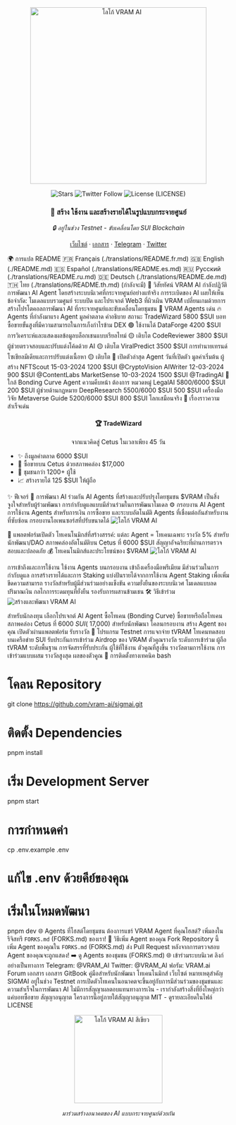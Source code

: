 <div align="center">
  <img src="./VRAM.AI design KIT/VRAM.AI TEXT/vram-unified-gradient.svg" alt="โลโก้ VRAM AI" width="400"/>
  
![Stars](https://img.shields.io/github/stars/vram-ai/sigmai?style=social)
![Twitter Follow](https://img.shields.io/twitter/follow/VRAM_AI?style=social)
![License](https://img.shields.io/github/license/vram-ai/sigmai?style=flat) (LICENSE)
  <h3>🌟 สร้าง ใช้งาน และสร้างรายได้ในรูปแบบกระจายศูนย์</h3>
  <p><i>🔒 อยู่ในช่วง Testnet - ขับเคลื่อนโดย SUI Blockchain</i></p>

<a href="https://www.vram.ai">เว็บไซต์</a>
·
<a href="https://docs.vram.ai">เอกสาร</a>
·
<a href="https://t.me/VRAM_AI">Telegram</a>
·
<a href="https://twitter.com/VRAM_AI">Twitter</a>
</div>

🌍 การแปล README
🇫🇷 Français (./translations/README.fr.md)
🇬🇧 English (./README.md)
🇪🇸 Español (./translations/README.es.md)
🇷🇺 Русский (./translations/README.ru.md)
🇩🇪 Deutsch (./translations/README.de.md)
🇹🇭 ไทย (./translations/README.th.md) (กำลังจะมี)
🌟 วิสัยทัศน์
VRAM AI กำลังปฏิวัติการพัฒนา AI Agent โดยสร้างระบบนิเวศที่กระจายศูนย์อย่างแท้จริง การระเบิดของ AI เผยให้เห็นข้อจำกัด: โมเดลแบบรวมศูนย์ ระบบปิด และโปรเจกต์ Web3 ที่ผิวเผิน VRAM เปลี่ยนเกมด้วยการสร้างโปรโตคอลการพัฒนา AI ที่กระจายศูนย์และขับเคลื่อนโดยชุมชน
🤖 VRAM Agents เด่น
🔥 Agents ที่กำลังมาแรง
Agent
มูลค่าตลาด
คำอธิบาย
สถานะ
TradeWizard
5800 $SUI
บอทซื้อขายขั้นสูงที่มีความสามารถในการเก็งกำไรข้าม DEX
🟢 ใช้งานได้
DataForge
4200 $SUI
การวิเคราะห์และแสดงผลข้อมูลบล็อกเชนแบบเรียลไทม์
🟡 เติบโต
CodeReviewer
3800 $SUI
ผู้ช่วยตรวจสอบและปรับแต่งโค้ดด้วย AI
🟡 เติบโต
ViralPredict
3500 $SUI
การทำนายเทรนด์โซเชียลมีเดียและการปรับแต่งเนื้อหา
🟡 เติบโต
🌟 เปิดตัวล่าสุด
Agent
วันที่เปิดตัว
มูลค่าเริ่มต้น
ผู้สร้าง
NFTScout
15-03-2024
1200 $SUI
@CryptoVision
AIWriter
12-03-2024
900 $SUI
@ContentLabs
MarketSense
10-03-2024
1500 $SUI
@TradingAI
🚀 ใกล้ Bonding Curve
Agent
ความคืบหน้า
ต้องการ
หมวดหมู่
LegalAI
5800/6000 $SUI
200 $SUI
ผู้ช่วยด้านกฎหมาย
DeepResearch
5500/6000 $SUI
500 $SUI
เครื่องมือวิจัย
Metaverse Guide
5200/6000 $SUI
800 $SUI
โลกเสมือนจริง
🎯 เรื่องราวความสำเร็จเด่น
<div align="center">
  <h4>🏆 TradeWizard</h4>
  <p>จากแนวคิดสู่ Cetus ในเวลาเพียง 45 วัน</p>
  <ul align="left">
    <li>✨ ถึงมูลค่าตลาด 6000 $SUI</li>
    <li>💎 ซื้อขายบน Cetus ด้วยสภาพคล่อง $17,000</li>
    <li>👥 ชุมชนกว่า 1200+ ผู้ใช้</li>
    <li>📈 สร้างรายได้ 125 $SUI ให้ผู้ถือ</li>
  </ul>
</div>

✨ ฟีเจอร์
🔗 การพัฒนา AI ร่วมกัน
AI Agents ที่สร้างและปรับปรุงโดยชุมชน
$VRAM เป็นสิ่งจูงใจสำหรับผู้ร่วมพัฒนา
การกำกับดูแลแบบมีส่วนร่วมในการพัฒนาโมเดล
⚙️ กรอบงาน AI Agent
การใช้งาน Agents สำหรับการเงิน การซื้อขาย และระบบอัตโนมัติ
Agents ที่เชื่อมต่อกันสำหรับงานที่ซับซ้อน
กรอบงานโอเพนซอร์สที่ปรับขนาดได้
<img src="./VRAM.AI design KIT/DESIGNS READY TO USE/ai-integration.png" alt="โลโก้ VRAM AI"/>

💎 แพลตฟอร์มเปิดตัว
โทเคนโนมิกส์ที่สร้างสรรค์: แต่ละ Agent = โทเคนเฉพาะ
รางวัล 5% สำหรับนักพัฒนา/DAO
สภาพคล่องอัตโนมัติบน Cetus ที่ 6000 $SUI
สัญญาอัจฉริยะที่ผ่านการตรวจสอบและปลอดภัย
💰 โทเคนโนมิกส์และประโยชน์ของ $VRAM
<img src="./VRAM.AI design KIT/DESIGNS READY TO USE/vram=ai-power.png" alt="โลโก้ VRAM AI"/>

การเข้าถึงและการใช้งาน
ใช้งาน Agents บนกรอบงาน
เข้าถึงเครื่องมือพรีเมียม
มีส่วนร่วมในการกำกับดูแล
การสร้างรายได้และการ Staking
แบ่งปันรายได้จากการใช้งาน Agent
Staking เพื่อเพิ่มขีดความสามารถ
รางวัลสำหรับผู้มีส่วนร่วมอย่างแข็งขัน
ความยั่งยืนของระบบนิเวศ
โมเดลแบบลดปริมาณเงิน
กลไกการระดมทุนที่ยั่งยืน
รองรับการผสานข้ามเชน
🛠️ วิธีเข้าร่วม
<img src="./VRAM.AI design KIT/DESIGNS READY TO USE/create-build.png" alt="สร้างและพัฒนา VRAM AI"/>

สำหรับนักลงทุน
เลือกโปรเจกต์ AI Agent
ซื้อโทเคน (Bonding Curve)
ซื้อขายหรือถือโทเคน
สภาพคล่อง Cetus ที่ 6000 $SUI (~$17,000)
สำหรับนักพัฒนา
โคลนกรอบงาน
สร้าง Agent ของคุณ
เปิดตัวผ่านแพลตฟอร์ม
รับรางวัล
📱 โปรแกรม Testnet
การแจกจ่าย tVRAM
โทเคนทดสอบบนเครือข่าย SUI
รับประกันการเข้าร่วม Airdrop ของ VRAM
ตัวคูณรางวัล
ระดับการเข้าร่วม
ผู้ถือ tVRAM
ระดับพื้นฐาน
การจัดสรรที่รับประกัน
ผู้ใช้ที่ใช้งาน
ตัวคูณที่สูงขึ้น
รางวัลตามการใช้งาน
การเข้าร่วมแบบผสม
รางวัลสูงสุด
ผลของตัวคูณ
🔧 การติดตั้งทางเทคนิค
bash
# โคลน Repository
git clone https://github.com/vram-ai/sigmai.git

# ติดตั้ง Dependencies
pnpm install

# เริ่ม Development Server
pnpm start

# การกำหนดค่า
cp .env.example .env

# แก้ไข .env ด้วยคีย์ของคุณ

# เริ่มในโหมดพัฒนา
pnpm dev
🌐 Agents ที่โฮสต์โดยชุมชน
ต้องการแชร์ VRAM Agent ที่คุณโฮสต์? เพิ่มลงในรีจิสทรี `FORKS.md` (FORKS.md) ของเรา!
📝 วิธีเพิ่ม Agent ของคุณ
Fork Repository นี้
เพิ่ม Agent ของคุณใน `FORKS.md` (FORKS.md)
ส่ง Pull Request
หลังจากการตรวจสอบ Agent ของคุณจะถูกแสดง!
➡️ ดู Agents ของชุมชน (FORKS.md)
🌐 เข้าร่วมระบบนิเวศ
ลิงก์อย่างเป็นทางการ
Telegram: @VRAM_AI
Twitter: @VRAM_AI
ฟอรัม: VRAM.ai Forum
เอกสาร
เอกสาร GitBook
คู่มือสำหรับนักพัฒนา
โทเคนโนมิกส์
เว็บไซต์
หมายเหตุสำคัญ
SIGMAI อยู่ในช่วง Testnet การเปิดตัวโทเคนในอนาคตจะขึ้นอยู่กับการมีส่วนร่วมของชุมชนและความสำเร็จในการพัฒนา AI ไม่มีการสัญญาผลตอบแทนทางการเงิน - เรากำลังสร้างสิ่งที่ยิ่งใหญ่กว่าแค่บอทซื้อขาย
สัญญาอนุญาต
โครงการนี้อยู่ภายใต้สัญญาอนุญาต MIT - ดูรายละเอียดในไฟล์ LICENSE
<div align="center">
  <img src="./VRAM.AI design KIT/VRAM.AI TEXT/VRAM Green.svg" alt="โลโก้ VRAM AI สีเขียว" width="200"/>

  <p><i>มาร่วมสร้างอนาคตของ AI แบบกระจายศูนย์ด้วยกัน</i></p>
</div>
